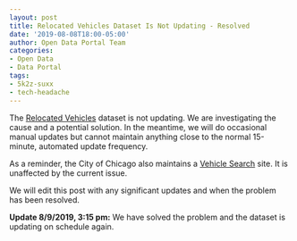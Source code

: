 ```yaml
---
layout: post
title: Relocated Vehicles Dataset Is Not Updating - Resolved
date: '2019-08-08T18:00-05:00'
author: Open Data Portal Team
categories:
- Open Data
- Data Portal
tags:
- 5k2z-suxx
- tech-headache
---
```

The [Relocated Vehicles](https://data.cityofchicago.org/d/5k2z-suxx) dataset is not updating. We are investigating the cause and a potential solution. In the meantime, we will do occasional manual updates but cannot maintain anything close to the normal 15-minute, automated update frequency.

As a reminder, the City of Chicago also maintains a [Vehicle Search](https://webapps1.chicago.gov/vehicleSearch/) site. It is unaffected by the current issue.

We will edit this post with any significant updates and when the problem has been resolved.

**Update 8/9/2019, 3:15 pm:** We have solved the problem and the dataset is updating on schedule again.
